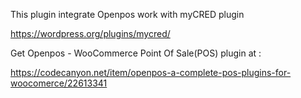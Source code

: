 This plugin integrate Openpos work with myCRED plugin

https://wordpress.org/plugins/mycred/

Get Openpos - WooCommerce Point Of Sale(POS) plugin at :

https://codecanyon.net/item/openpos-a-complete-pos-plugins-for-woocomerce/22613341
